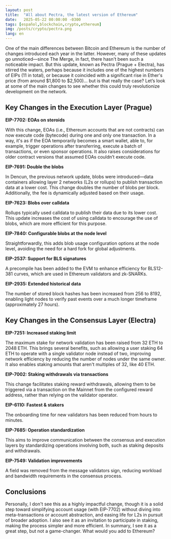 ```yaml
---
layout: post
title:  "All about Pectra, the latest version of Ethereum"
date:   2025-05-22 00:00:00 -0300
tags: [español,blockchain,crypto,ethereum]
img: /posts/crypto/pectra.png
lang: en
---
```


One of the main differences between Bitcoin and Ethereum is the number of changes introduced each year in the latter. However, many of these updates go unnoticed—since The Merge, in fact, there hasn't been such a noticeable impact. But this update, known as Pectra (Prague + Electra), has stirred the waters, perhaps because it includes one of the highest numbers of EIPs (11 in total), or because it coincided with a significant rise in Ether's price (from around $1,800 to $2,500)... but is that really the case? Let’s look at some of the main changes to see whether this could truly revolutionize development on the network.

## Key Changes in the Execution Layer (Prague)

**EIP-7702: EOAs on steroids**

With this change, EOAs (i.e., Ethereum accounts that are not contracts) can now execute code (bytecode) during one and only one transaction. In a way, it's as if the EOA temporarily becomes a smart wallet, able to, for example, trigger operations after transferring, execute a batch of transactions, or even sponsor operations. It also raises considerations for older contract versions that assumed EOAs couldn’t execute code.

**EIP-7691: Double the blobs**

In Dencun, the previous network update, blobs were introduced—data containers allowing layer 2 networks (L2s or rollups) to publish transaction data at a lower cost. This change doubles the number of blobs per block. Additionally, the fee is dynamically adjusted based on their usage.

**EIP-7623: Blobs over calldata**

Rollups typically used calldata to publish their data due to its lower cost. This update increases the cost of using calldata to encourage the use of blobs, which are more efficient for this purpose.

**EIP-7840: Configurable blobs at the node level**

Straightforwardly, this adds blob usage configuration options at the node level, avoiding the need for a hard fork for global adjustments.

**EIP-2537: Support for BLS signatures**

A precompile has been added to the EVM to enhance efficiency for BLS12-381 curves, which are used in Ethereum validators and zk-SNARKs.

**EIP-2935: Extended historical data**

The number of stored block hashes has been increased from 256 to 8192, enabling light nodes to verify past events over a much longer timeframe (approximately 27 hours).

## Key Changes in the Consensus Layer (Electra)

**EIP-7251: Increased staking limit**

The maximum stake for network validation has been raised from 32 ETH to 2048 ETH. This brings several benefits, such as allowing a user staking 64 ETH to operate with a single validator node instead of two, improving network efficiency by reducing the number of nodes under the same owner. It also enables staking amounts that aren't multiples of 32, like 40 ETH.

**EIP-7002: Staking withdrawals via transactions**

This change facilitates staking reward withdrawals, allowing them to be triggered via a transaction on the Mainnet from the configured reward address, rather than relying on the validator operator.

**EIP-6110: Fastest & stakers**

The onboarding time for new validators has been reduced from hours to minutes.

**EIP-7685: Operation standardization**

This aims to improve communication between the consensus and execution layers by standardizing operations involving both, such as staking deposits and withdrawals.

**EIP-7549: Validation improvements**

A field was removed from the message validators sign, reducing workload and bandwidth requirements in the consensus process.

## Conclusions

Personally, I don't see this as a highly impactful change, though it is a solid step toward simplifying account usage (with EIP-7702) without diving into meta-transactions or account abstraction, and easing life for L2s in pursuit of broader adoption. I also see it as an invitation to participate in staking, making the process simpler and more efficient. In summary, I see it as a great step, but not a game-changer. What would you add to Ethereum?